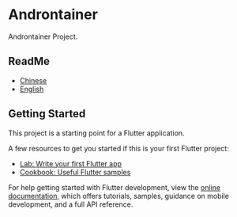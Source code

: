 # Androntainer

Androntainer Project.

## ReadMe

- [Chinese](https://gitee.com/androntainer/Androntainer_flutter/blob/master/readme/README_CN.md)
- [English](https://gitee.com/androntainer/Androntainer_flutter/blob/master/readme/README_US.md)

## Getting Started

This project is a starting point for a Flutter application.

A few resources to get you started if this is your first Flutter project:

- [Lab: Write your first Flutter app](https://docs.flutter.dev/get-started/codelab)
- [Cookbook: Useful Flutter samples](https://docs.flutter.dev/cookbook)

For help getting started with Flutter development, view the
[online documentation](https://docs.flutter.dev/), which offers tutorials,
samples, guidance on mobile development, and a full API reference.
